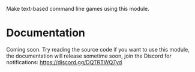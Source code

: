 Make text-based command line games using this module.

Documentation
===

Coming soon. Try reading the source code if you want to use this module, the documentation will release sometime soon, join the Discord for notifications: https://discord.gg/DQTRTWQ7yd